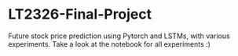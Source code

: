 # LT2326-Final-Project

Future stock price prediction using Pytorch and LSTMs, with various experiments. Take a look at the notebook for all experiments :)

